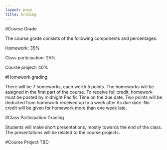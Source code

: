 ```yaml
---
layout: page
title: Grading
---
```


#Course Grade

The course grade consists of the following components and percentages:

Homework: 35%

Class participation: 25%

Course project: 40%

#Homework grading

There will be 7 homeworks, each worth 5 points.
The homeworks will be assigned in the first part of the course.
To receive full credit, homework must be posted by midnight Pacific Time on the due date.
Two points will be deducted from homework received up to a week after its due date.
No credit will be given for homework more than one week late.

#Class Participation Grading

Students will make short presentations, mostly towards the end of the class.
The presentations will be related to the course projects.

#Course Project
TBD
